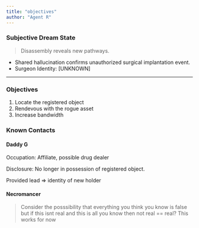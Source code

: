 ```yaml
---
title: "objectives"
author: "Agent R"
---
```


### Subjective Dream State

> Disassembly reveals new pathways.

- Shared hallucination confirms unauthorized surgical implantation event.
- Surgeon Identity: [UNKNOWN]

---

### Objectives

1. Locate the registered object
2. Rendevous with the rogue asset
3. Increase bandwidth

### Known Contacts

#### Daddy G

Occupation: Affiliate, possible drug dealer

Disclosure: No longer in possession of registered object.

Provided lead => identity of new holder

#### Necromancer

> Consider the posssibility that everything you think you know is false
> but if this isnt real and this is all you know then not real == real? This works for now
